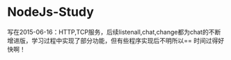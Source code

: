# NodeJs-Study
写在2015-06-16：HTTP,TCP服务，后续listenall,chat,change都为chat的不断增进版，学习过程中实现了部分功能，但有些程序实现后不明所以==
               时间过得好快啊！